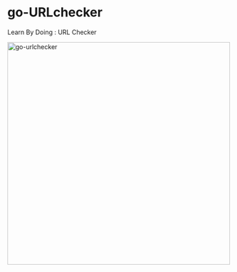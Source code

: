 # go-URLchecker
Learn By Doing : URL Checker 

<img width="500" alt="go-urlchecker" src="https://user-images.githubusercontent.com/48475824/74011422-25d31280-49cb-11ea-96cb-c7d64f85cb6f.png">
